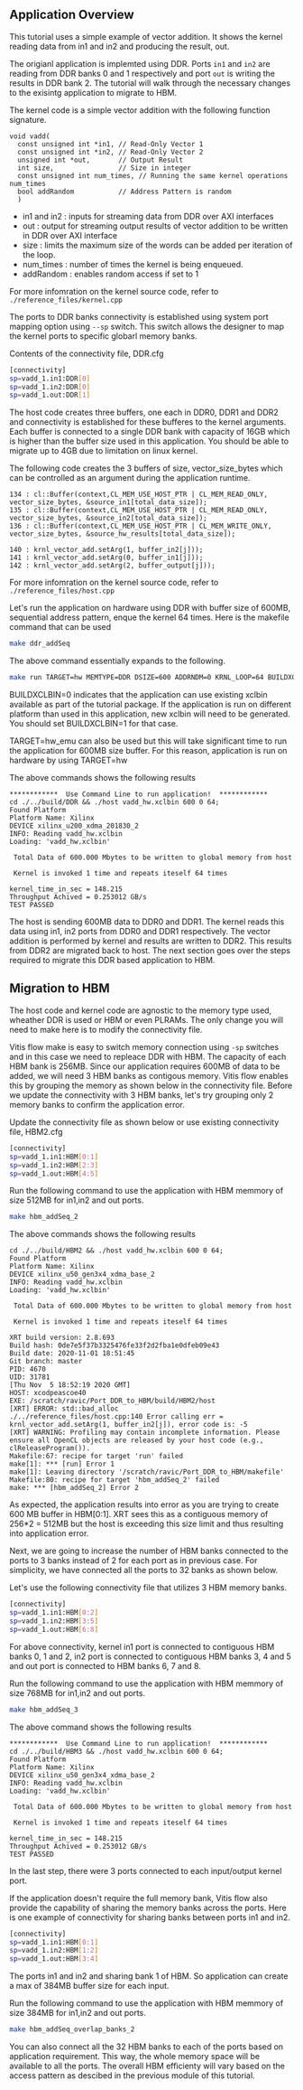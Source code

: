 ## Application Overview

This tutorial uses a simple example of vector addition. It shows the  kernel reading data from in1 and in2 and producing the result, out.

The origianl application is implemted using DDR. Ports `in1` and `in2` are reading from DDR banks 0 and 1 respectively and port `out` is writing the results in DDR bank 2. The tutorial will walk through the necessary changes to the exisintg application to migrate to HBM.

The kernel code is a simple vector addition with the following function signature. 

```
void vadd(
  const unsigned int *in1, // Read-Only Vector 1
  const unsigned int *in2, // Read-Only Vector 2
  unsigned int *out,       // Output Result
  int size,                // Size in integer
  const unsigned int num_times, // Running the same kernel operations num_times
  bool addRandom           // Address Pattern is random
  )

```
- in1 and in2 : inputs for streaming data from DDR over AXI interfaces
- out         : output for streaming output results of vector addition to be written in DDR over AXI interface
- size        : limits the maximum size of the words can be added per iteration of the loop.
- num_times   : number of times the kernel is being enqueued.
- addRandom   : enables random access if set to 1

For more infomration on the kernel source code, refer to  `./reference_files/kernel.cpp`

The ports to DDR banks connectivity is established using system port mapping option using `--sp` switch. This switch allows the designer to map the kernel ports to specific globarl memory banks. 

Contents of the connectivity file, DDR.cfg

```bash
[connectivity]
sp=vadd_1.in1:DDR[0]
sp=vadd_1.in2:DDR[0]
sp=vadd_1.out:DDR[1]
```

The host code creates three buffers, one each in DDR0, DDR1 and DDR2 and connectivity is established for these bufferes to the kernel arguments. Each buffer is connected to a single DDR bank with capacity of 16GB which is higher than the buffer size used in this application. You should be able to migrate up to 4GB due to limitation on linux kernel. 

The following code creates the 3 buffers of size, vector_size_bytes which can be controlled as an argument during the application runtime. 

```
134 : cl::Buffer(context,CL_MEM_USE_HOST_PTR | CL_MEM_READ_ONLY, vector_size_bytes, &source_in1[total_data_size]);
135 : cl::Buffer(context,CL_MEM_USE_HOST_PTR | CL_MEM_READ_ONLY, vector_size_bytes, &source_in2[total_data_size]);
136 : cl::Buffer(context,CL_MEM_USE_HOST_PTR | CL_MEM_WRITE_ONLY, vector_size_bytes, &source_hw_results[total_data_size]);
```

```
140 : krnl_vector_add.setArg(1, buffer_in2[j]));
141 : krnl_vector_add.setArg(0, buffer_in1[j]));
142 : krnl_vector_add.setArg(2, buffer_output[j]));
```

For more infomration on the kernel source code, refer to  `./reference_files/host.cpp`

Let's run the application on hardware using DDR with buffer size of 600MB, sequential address pattern, enque the kernel 64 times. Here is the makefile command that can be used 


``` bash
make ddr_addSeq
```

The above command essentially expands to the following. 

``` bash
make run TARGET=hw MEMTYPE=DDR DSIZE=600 ADDRNDM=0 KRNL_LOOP=64 BUILDXCLBIN=0
```

BUILDXCLBIN=0 indicates that the application can use existing xclbin available as part of the tutorial package. If the application is run on different platform than used in this application, new xclbin will need to be generated. You should set BUILDXCLBIN=1 for that case. 

TARGET=hw_emu can also be used but this will take significant time to run the application for 600MB size buffer. For this reason, application is run on hardware by using TARGET=hw 


The above commands shows the following results 

```
************  Use Command Line to run application!  ************
cd ./../build/DDR && ./host vadd_hw.xclbin 600 0 64;
Found Platform
Platform Name: Xilinx
DEVICE xilinx_u200_xdma_201830_2
INFO: Reading vadd_hw.xclbin
Loading: 'vadd_hw.xclbin'

 Total Data of 600.000 Mbytes to be written to global memory from host
 
 Kernel is invoked 1 time and repeats iteself 64 times 

kernel_time_in_sec = 148.215
Throughput Achived = 0.253012 GB/s
TEST PASSED
```

The host is sending 600MB data to DDR0 and DDR1. The kernel reads this data using in1, in2 ports from DDR0 and DDR1 respectively. The vector addition is performed by kernel and results are written to DDR2. This results from DDR2 are migrated back to host. The next section goes over the steps required to migrate this DDR based application to HBM.  

## Migration to HBM

The host code and kernel code are agnostic to the memory type used, wheather DDR is used or HBM or even PLRAMs. The only change you will need to make here is to modify the connectivity file. 

Vitis flow make is easy to switch memory connection using `-sp` switches and in this case we need to repleace DDR with HBM. The capacity of each HBM bank is 256MB. Since our application requires 600MB of data to be added, we will need 3 HBM banks as contigous memory. Vitis flow enables this by grouping the memory as shown below in the connectivity file. 
Before we update the connectivity with 3 HBM banks, let's try grouping only 2 memory banks to confirm the application error.  

Update the connectivity file as shown below or use existing connectivity file, HBM2.cfg

```bash
[connectivity]
sp=vadd_1.in1:HBM[0:1]
sp=vadd_1.in2:HBM[2:3]
sp=vadd_1.out:HBM[4:5]
```
Run the following command to use the application with HBM memmory of size 512MB for in1,in2 and out ports.

``` bash
make hbm_addSeq_2
```
The above commands shows the following results 

```
cd ./../build/HBM2 && ./host vadd_hw.xclbin 600 0 64;
Found Platform
Platform Name: Xilinx
DEVICE xilinx_u50_gen3x4_xdma_base_2
INFO: Reading vadd_hw.xclbin
Loading: 'vadd_hw.xclbin'

 Total Data of 600.000 Mbytes to be written to global memory from host
 
 Kernel is invoked 1 time and repeats iteself 64 times 

XRT build version: 2.8.693
Build hash: 0de7e5f37b3325476fe33f2d2fba1e0dfeb09e43
Build date: 2020-11-01 18:51:45
Git branch: master
PID: 4670
UID: 31781
[Thu Nov  5 18:52:19 2020 GMT]
HOST: xcodpeascoe40
EXE: /scratch/ravic/Port_DDR_to_HBM/build/HBM2/host
[XRT] ERROR: std::bad_alloc
./../reference_files/host.cpp:140 Error calling err = krnl_vector_add.setArg(1, buffer_in2[j]), error code is: -5
[XRT] WARNING: Profiling may contain incomplete information. Please ensure all OpenCL objects are released by your host code (e.g., clReleaseProgram()).
Makefile:67: recipe for target 'run' failed
make[1]: *** [run] Error 1
make[1]: Leaving directory '/scratch/ravic/Port_DDR_to_HBM/makefile'
Makefile:80: recipe for target 'hbm_addSeq_2' failed
make: *** [hbm_addSeq_2] Error 2
```

As expected, the application results into error as you are trying to create 600 MB buffer in HBM[0:1]. XRT sees this as a contiguous memory of 256*2 = 512MB but the host is exceeding this size limit and thus resulting into application error. 

Next, we are going to increase the number of HBM banks connected to the ports to 3 banks instead of 2 for each port as in previous case. For simplicity, we have connected all the ports to 32 banks as shown below. 

Let's use the following connectivity file that utilizes 3 HBM memory banks. 

```bash
[connectivity]
sp=vadd_1.in1:HBM[0:2]
sp=vadd_1.in2:HBM[3:5]
sp=vadd_1.out:HBM[6:8]
```

For above connectivity, kernel in1 port is connected to contiguous HBM banks 0, 1 and 2, in2 port is connected to contiguous HBM banks 3, 4 and 5 and out port is connected to HBM banks 6, 7 and 8.

Run the following command to use the application with HBM memmory of size 768MB for in1,in2 and out ports.

``` bash
make hbm_addSeq_3
```

The above command shows the following results

```
************  Use Command Line to run application!  ************
cd ./../build/HBM3 && ./host vadd_hw.xclbin 600 0 64;
Found Platform
Platform Name: Xilinx
DEVICE xilinx_u50_gen3x4_xdma_base_2
INFO: Reading vadd_hw.xclbin
Loading: 'vadd_hw.xclbin'

 Total Data of 600.000 Mbytes to be written to global memory from host
 
 Kernel is invoked 1 time and repeats iteself 64 times 

kernel_time_in_sec = 148.215
Throughput Achived = 0.253012 GB/s
TEST PASSED
```

In the last step, there were 3 ports connected to each input/output kernel port. 


If the application doesn't require the full memory bank, Vitis flow also provide the capability of sharing the memory banks across the ports. Here is one example of connectivity for sharing banks between ports in1 and in2.

```bash
[connectivity]
sp=vadd_1.in1:HBM[0:1]
sp=vadd_1.in2:HBM[1:2]
sp=vadd_1.out:HBM[3:4]
```

The ports in1 and in2 and sharing bank 1 of HBM. So application can create a max of 384MB buffer size for each input. 

Run the following command to use the application with HBM memmory of size 384MB for in1,in2 and out ports.

``` bash
make hbm_addSeq_overlap_banks_2
```



You can also connect all the 32 HBM banks to each of the ports based on application requirement. This way, the whole memory space will be available to all the ports. The overall HBM efficienty will vary based on the access pattern as descibed in the previous module of this tutorial. 


